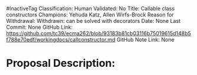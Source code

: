 #InactiveTag
Classification:
Human Validated: No
Title: Callable class constructors
Champions: Yehuda Katz, Allen Wirfs-Brock
Reason for Withdrawal: Withdrawn: can be solved with decorators
Date: None
Last Commit: None
GitHub Link: https://github.com/tc39/ecma262/blob/93183b81cb03116b75019615d148b5f788e70edf/workingdocs/callconstructor.md
GitHub Note Link: None

# Proposal Description:
